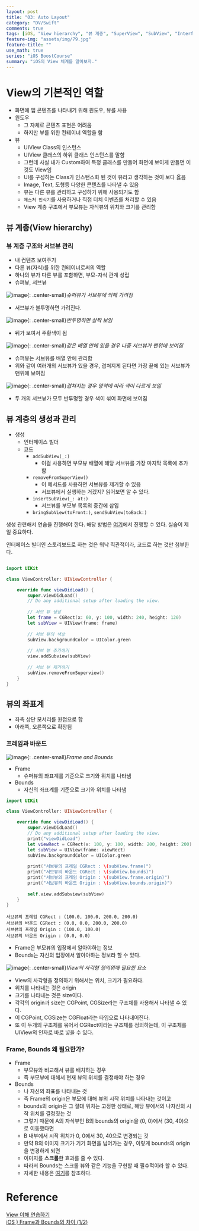 ```yaml
---
layout: post
title: "03: Auto Layout"
category: "DV/Swift"
comments: true
tags: [iOS, "View hierarchy", "뷰 계층", "SuperView", "SubView", "Interface builder", "Frame", "Bounds"]
feature-img: "assets/img/79.jpg"
feature-title: ""
use_math: true
series: "iOS BoostCourse"
summary: "iOS의 View 체계를 알아보자."
---
```




# View의 기본적인 역할

* 화면에 앱 콘텐츠를 나타내기 위해 윈도우, 뷰를 사용
* 윈도우
  * 그 자체로 콘텐츠 표현은 어려움
  * 하지만 뷰를 위한 컨테이너 역할을 함
* 뷰
  * UIView Class의 인스턴스
  * UIView 클래스의 하위 클래스 인스턴스를 말함
  * 그런데 사실 내가 Custom하여 특정 클래스를 만들어 화면에 보이게 만들면 이것도 View임
  * UI를 구성하는 Class가 인스턴스화 된 것이 뷰라고 생각하는 것이 보다 옳음
  * Image, Text, 도형등 다양한 콘텐츠를 나타낼 수 있음
  * 뷰는 다른 뷰를 관리하고 구성하기 위해 사용되기도 함
  * `제스처 인식기`를 사용하거나 직접 터치 이벤츠를 처리할 수 있음
  * View 계층 구조에서 부모뷰는 자식뷰의 위치와 크기를 관리함


## 뷰 계층(View hierarchy)

### 뷰 계층 구조와 서브뷰 관리

* 내 컨텐츠 보여주기
* 다른 뷰(자식)를 위한 컨테이너로써의 역할
* 하나의 뷰가 다른 뷰를 포함하면, 부모-자식 관계 성립
* 슈퍼뷰, 서브뷰


![image](https://user-images.githubusercontent.com/37871541/122938829-0c5b1c80-d3ae-11eb-86ce-a2561fce49e2.png){: .center-small}_슈퍼뷰가 서브뷰에 의해 가려짐_

* 서브뷰가 불투명하면 가려진다.

![image](https://user-images.githubusercontent.com/37871541/122938992-2eed3580-d3ae-11eb-8800-8ac9dad7d22f.png){: .center-small}_반투명하면 살짝 보임_


* 뒤가 보여서 주황색이 됨

![image](https://user-images.githubusercontent.com/37871541/122942383-23e7d480-d3b1-11eb-9043-b3ae6a1a00ee.png){: .center-small}_같은 배열 안에 있을 경우 나중 서브뷰가 맨위에 보여짐_

* 슈퍼뷰는 서브뷰를 배열 안에 관리함
* 위와 같이 여러개의 서브뷰가 있을 경우, 겹쳐지게 된다면 가장 끝에 있는 서브뷰가 맨위에 보여짐

![image](https://user-images.githubusercontent.com/37871541/122942698-5c87ae00-d3b1-11eb-8ebf-3ebea9cd5423.png){: .center-small}_겹쳐지는 경우 영역에 따라 색이 다르게 보임_

* 두 개의 서브뷰가 모두 반투명할 경우 색이 섞여 화면에 보여짐



## 뷰 계층의 생성과 관리

* 생성
  * 인터페이스 빌더
  * 코드
    * `addSubView(_:)`
      * 이걸 사용하면 부모뷰 배열에 해당 서브뷰를 가장 마지막 목록에 추가함
    * `removeFromSuperView()`
      * 이 메서드를 사용하면 서브뷰를 제거할 수 있음
      * 서브뷰에서 실행하는 거겠지? 읽어보면 알 수 있다.
    * `insertSubView(_: at:)`
      * 서브뷰를 부모뷰 목록의 중간에 삽입
    * `bringSubView(toFront:)`, `sendSubView(toBack:)`

생성 관련해서 연습을 진행해야 한다. 해당 방법은 [여기]((https://www.boostcourse.org/mo326/lecture/16874/?isDesc=false))에서 진행할 수 있다. 실습이 제일 중요하다.

인터페이스 빌더인 스토리보드로 하는 것은 워낙 직관적이라, 코드로 하는 것만 첨부한다.

```swift

import UIKit

class ViewController: UIViewController {

    override func viewDidLoad() {
        super.viewDidLoad()
        // Do any additional setup after loading the view.
        
        // 서브 뷰 생성
        let frame = CGRect(x: 60, y: 100, width: 240, height: 120)
        let subView = UIView(frame: frame)
        
        // 서브 뷰의 색상
        subView.backgroundColor = UIColor.green
        
        // 서브 뷰 추가하기
        view.addSubview(subView)
        
        // 서브 뷰 제거하기
        subView.removeFromSuperview()
    }
}
```

## 뷰의 좌표계


* 좌측 상단 모서리를 원점으로 함
* 아래쪽, 오른쪽으로 확장됨


### 프레임과 바운드


![image](https://user-images.githubusercontent.com/37871541/122949692-d4a4a280-d3b6-11eb-9c21-fb0e51cb8b64.png){: .center-small}_Frame and Bounds_

* Frame
  * 슈퍼뷰의 좌표계를 기준으로 크기와 위치를 나타냄
* Bounds
  * 자신의 좌표계를 기준으로 크기와 위치를 나타냄

```swift
import UIKit

class ViewController: UIViewController {

    override func viewDidLoad() {
        super.viewDidLoad()
        // Do any additional setup after loading the view.
        print("viewDidLoad")
        let viewRect = CGRect(x: 100, y: 100, width: 200, height: 200)
        let subView = UIView(frame: viewRect)
        subView.backgroundColor = UIColor.green
        
        print("서브뷰의 프레임 CGRect : \(subView.frame)")
        print("서브뷰의 바운드 CGRect : \(subView.bounds)")
        print("서브뷰의 프레임 Origin : \(subView.frame.origin)")
        print("서브뷰의 바운드 Origin : \(subView.bounds.origin)")
        
        self.view.addSubview(subView)
    }
}
```

```
서브뷰의 프레임 CGRect : (100.0, 100.0, 200.0, 200.0)
서브뷰의 바운드 CGRect : (0.0, 0.0, 200.0, 200.0)
서브뷰의 프레임 Origin : (100.0, 100.0)
서브뷰의 바운드 Origin : (0.0, 0.0)
```

* Frame은 부모뷰의 입장에서 알아야하는 정보
* Bounds는 자신의 입장에서 알아야하는 정보라 할 수 있다.


![image](https://user-images.githubusercontent.com/37871541/122960457-6368ed80-d3be-11eb-9d0c-284514ce31a4.png){: .center-small}_View의 사각형 정의위해 필요한 요소_

* View의 사각형을 정의하기 위해서는 위치, 크기가 필요하다.
* 위치를 나타내는 것은 origin
* 크기를 나타내는 것은 size이다.
* 각각의 origin과 size는 CGPoint, CGSize라는 구조체를 사용해서 나타낼 수 있다.
* 이 CGPoint, CGSize는 CGFloat라는 타입으로 나타내어진다.
* 또 이 두개의 구조체를 묶어서 CGRect이라는 구조체를 정의하는데, 이 구조체를 UIView의 인자로 바로 넣을 수 있다.


### Frame, Bounds 왜 필요한가?

* Frame
  * 부모뷰와 비교해서 뷰를 배치하는 경우
  * 즉 부모뷰에 대해서 현재 뷰의 위치를 결정해야 하는 경우
* Bounds
  * 나 자신의 좌표를 나타내는 것
  * 즉 Frame의 origin은 부모에 대해 뷰의 시작 위치를 나타내는 것이고
  * bounds의 origin은 그 절대 위치는 고정한 상태로, 해당 뷰에서의 나자신의 시작 위치를 결정짓는 것
  * 그렇기 때문에 A의 자식뷰인 B의 bounds의 origin을 (0, 0)에서 (30, 40)으로 이동했다면
  * B 내부에서 시작 위치가 0, 0에서 30, 40으로 변경되는 것
  * 만약 B의 이미지 크기가 기기 화면을 넘어가는 경우, 이렇게 bounds의 origin을 변경하게 되면
  * 이미지를 **스크롤**한 효과를 줄 수 있다.
  * 따라서 Bounds는 스크롤 뷰와 같은 기능을 구현할 때 필수적이라 할 수 있다.
  * 자세한 내용은 [여기](https://zeddios.tistory.com/203)를 참조하다.

# Reference
[View 이해 연습하기](https://www.boostcourse.org/mo326/lecture/16874/?isDesc=false)  
[iOS ) Frame과 Bounds의 차이 (1/2)](https://zeddios.tistory.com/203)